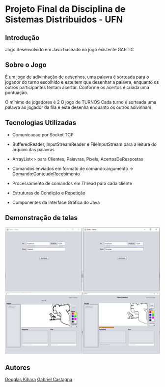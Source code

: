 # Projeto Final da Disciplina de Sistemas Distribuidos - UFN

## Introdução

Jogo desenvolvido em Java baseado no jogo existente GARTIC

## Sobre o Jogo

É um jogo de adivinhação de desenhos, uma palavra é sorteada para o jogador do turno escolhido e este tem que desenhar a palavra, enquanto os outros participantes tentam acertar. Conforme os acertos é criada uma pontuação.

O mínimo de jogadores é 2
O jogo de TURNOS
Cada turno é sorteada uma palavra ao jogador da fila e este desenha enquanto os outros adivinham

## Tecnologias Utilizadas

- Comunicacao por Socket TCP

- BufferedReader, InputStreamReader e FileInputStream para a leitura do arquivo das palavras

- ArrayList<> para Clientes, Palavras, Pixels, AcertosDeRespostas

- Comandos enviados em formato de comando:argumento -> Comando:ConteudoRecebimento

- Processamento de comandos em Thread para cada cliente

- Estruturas de Condição e Repetição

- Componentes da Interface Gráfica do Java

## Demonstração de telas
![Tela de Inicio](/imagenstela/telainicio.png)
![Tela do Jogo](/imagenstela/gartic.png)

## Autores
[Douglas Kihara](https://github.com/Kenjix/)
[Gabriel Castagna](https://github.com/castagnagh)